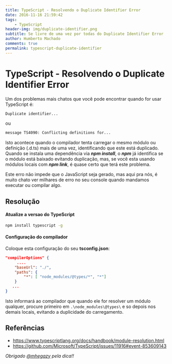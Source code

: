```yaml
---
title: TypeScript - Resolvendo o Duplicate Identifier Error
date: 2016-11-16 21:59:42
tags: 
    - TypeScript
header-img: img/duplicate-identifier.png
subtitle: Se livre de uma vez por todas do Duplicate Identifier Error
author: Humberto Machado
comments: true
permalink: typescript-duplicate-identifier
---
```


# TypeScript - Resolvendo o Duplicate Identifier Error

Um dos problemas mais chatos que você pode encontrar quando for usar TypeScript é:

```bash
Duplicate identifier...
```

ou 

```bash
message TS4090: Conflicting definitions for...
```

Isto acontece quando o compilador tenta carregar o mesmo módulo ou definição (.d.ts) mais de uma vez, identificando que este está duplicado. Quando se instala uma dependência via ***npm install***, o ***npm*** já identifica se o módulo está baixado evitando duplicação, mas, se você esta usando módulos locais com ***npm link***, é quase certo que terá este problema.


Este erro não impede que o JavaScript seja gerado, mas aqui pra nós, é muito chato ver milhares de erro no seu console quando mandamos executar ou compilar algo.

## Resolução

#### Atualize a versao do TypeScript 
```bash
npm install typescript -g
```

#### Configuração do compilador
Coloque esta configuração do seu **tsconfig.json**:

```json
"compilerOptions" {
     ....
    "baseUrl": "./",
    "paths": {
        "*": [ "node_modules/@types/*", "*"]
    }
   ...
}
```

Isto informará ao compilador que quando ele for resolver um módulo qualquer, procure primeiro em  ```.\node_modules\@types\``` e so depois nos demais locais, evitando a duplicidade do carregamento.

## Referências
- https://www.typescriptlang.org/docs/handbook/module-resolution.html
- https://github.com/Microsoft/TypeScript/issues/11916#event-853609143   

*Obrigado [@mhegazy](https://github.com/mhegazy) pela dica!!*